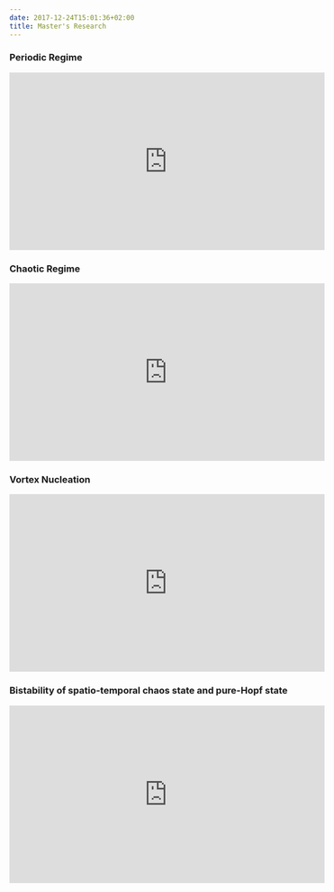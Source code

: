 ```yaml
---
date: 2017-12-24T15:01:36+02:00
title: Master's Research
---
```


### Periodic Regime
<iframe width="560" height="315" src="https://www.youtube.com/embed/NJ14mJ_jwew" frameborder="0" gesture="media" allow="encrypted-media" allowfullscreen></iframe>

### Chaotic Regime
<iframe width="560" height="315" src="https://www.youtube.com/embed/aE8mYeUUTZY" frameborder="0" gesture="media" allow="encrypted-media" allowfullscreen></iframe>

### Vortex Nucleation
<iframe width="560" height="315" src="https://www.youtube.com/embed/V52JhDxZyyI" frameborder="0" gesture="media" allow="encrypted-media" allowfullscreen></iframe>

### Bistability of spatio-temporal chaos state and pure-Hopf state
<iframe width="560" height="315" src="https://www.youtube.com/embed/uYvRGbq6OtU" frameborder="0" gesture="media" allow="encrypted-media" allowfullscreen></iframe>